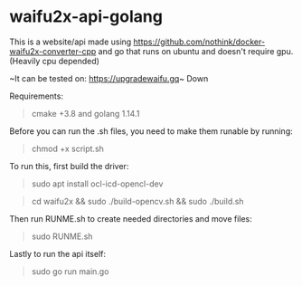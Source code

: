 # waifu2x-api-golang
This is a website/api made using https://github.com/nothink/docker-waifu2x-converter-cpp and go that runs on ubuntu and doesn't require gpu. (Heavily cpu depended)

~It can be tested on: https://upgradewaifu.gq~ Down

Requirements:

> cmake +3.8 and 
> golang 1.14.1

Before you can run the .sh files, you need to make them runable by running:

> chmod +x script.sh

To run this, first build the driver:

> sudo apt install ocl-icd-opencl-dev

> cd waifu2x && sudo ./build-opencv.sh && sudo ./build.sh

Then run RUNME.sh to create needed directories and move files:
> sudo RUNME.sh

Lastly to run the api itself:

> sudo go run main.go
